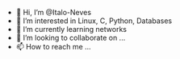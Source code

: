 - 👋 Hi, I’m @Italo-Neves
- 👀 I’m interested in Linux, C, Python, Databases
- 🌱 I’m currently learning networks
- 💞️ I’m looking to collaborate on ...
- 📫 How to reach me ...

<!---
Italo-Neves/Italo-Neves is a ✨ special ✨ repository because its `README.md` (this file) appears on your GitHub profile.
You can click the Preview link to take a look at your changes.
--->
